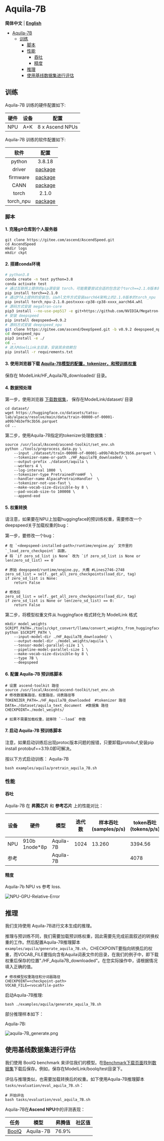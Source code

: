 # Aquila-7B
<p align="left">
        <b>简体中文</b> |
        <b><a href="https://gitee.com/ascend/AscendSpeed/blob/master/examples/aquila/README_en.md">English</a></b>
    </p>
<p></p>




- [Aquila-7B](#Aquila-7B)
  - [训练](#训练)
    - [脚本](#脚本)
    - [性能](#性能)
      - [吞吐](#吞吐)
      - [精度](#精度)
    - [推理](#推理)
    - [使用基线数据集进行评估](#使用基线数据集进行评估)

## 训练

Aquila-7B 训练的硬件配置如下:

| 硬件 | 设备 |      配置       |
| :--: | :--: | :-------------: |
| NPU  | A+K  | 8 x Ascend NPUs |

Aquila-7B 训练的软件配置如下:

|    软件           |          配置              |
|:-----------------:|:--------------------------:|
|    python         | 3.8.18                     |
|    driver         |  [package](https://support.huawei.com/enterprise/zh/ascend-computing/atlas-900-pod-a2-pid-254184911/software)                 |
|    firmware       | [package](https://support.huawei.com/enterprise/zh/ascend-computing/atlas-900-pod-a2-pid-254184911/software)                  |
|    CANN           |  [package](https://support.huawei.com/enterprise/zh/ascend-computing/cann-pid-251168373/software)                             |
|    torch          |                      2.1.0                                                                                                    |
|    torch_npu      |  [package](https://gitee.com/ascend/pytorch/releases)                                                                         |

### 脚本

#### 1. 克隆git仓库到个人服务器
```shell
git clone https://gitee.com/ascend/AscendSpeed.git
cd AscendSpeed
mkdir logs
mkdir ckpt
```

#### 2. 搭建conda环境

```bash
# python3.8
conda create -n test python=3.8
conda activate test
# 通过互联网上提供的pip源安装 torch，可能需要尝试合适的包含这个torch==2.1.0版本的pip源
pip install torch==2.1.0
# 通过PTA上提供的安装包，以whl文件方式安装aarch64架构上的2.1.0版本的torch_npu
pip install torch_npu-2.1.0.postxxxx-cp38-cp38-xxxx_aarch64.whl
# 源码方式安装 megatron-core
pip3 install --no-use-pep517 -e git+https://github.com/NVIDIA/Megatron-LM.git@23.05#egg=megatron-core
# 安装 deepspeed
pip install deepspeed==0.9.2
# 源码方式安装 deepspeed_npu
git clone https://gitee.com/ascend/DeepSpeed.git -b v0.9.2 deepspeed_npu
cd deepspeed_npu
pip3 install -e ./
cd ..
# 进入MdoelLink主目录，安装其余依赖包
pip install -r requirements.txt
```

#### 3. 使用浏览器下载 [Aquila-7B模型的配置，tokenizer，和预训练权重](https://huggingface.co/BAAI/Aquila-7B/tree/main)

保存在 ModelLink/HF_Aquila7B_downloaded/ 目录。


#### 4. 数据预处理

第一步，使用浏览器 [下载数据集](https://huggingface.co/datasets/tatsu-lab/alpaca/resolve/main/data/train-00000-of-00001-a09b74b3ef9c3b56.parquet)， 保存在ModelLink/dataset/ 目录

```shell
cd dataset/
wget https://huggingface.co/datasets/tatsu-lab/alpaca/resolve/main/data/train-00000-of-00001-a09b74b3ef9c3b56.parquet
cd ..
```

第二步，使用Aquila-7B指定的tokenizer处理数据集：

```shell
source /usr/local/Ascend/ascend-toolkit/set_env.sh
python ./tools/preprocess_data.py \
    --input ./dataset/train-00000-of-00001-a09b74b3ef9c3b56.parquet \
    --tokenizer-name-or-path ./HF_Aquila7B_downloaded/ \
    --output-prefix ./dataset/aquila \
    --workers 4 \
    --log-interval 1000  \
    --tokenizer-type PretrainedFromHF  \
    --handler-name AlpacaPretrainHandler  \
    --tokenizer-not-use-fast \
    --make-vocab-size-divisible-by 8 \
    --pad-vocab-size-to 100008 \
    --append-eod
```

#### 5. 权重转换

请注意，如果要在NPU上加载huggingface的预训练权重，需要修改一个deepspeed关于加载权重的bug：

第一步，要修改一个bug：
```shell
# 在 `<deepspeed-installed-path>/runtime/engine.py` 文件里的 `_load_zero_checkpoint` 函数，
# 将 `if zero_sd_list is None` 改为 `if zero_sd_list is None or len(zero_sd_list) == 0`

# 原始 deepspeed/runtime/engine.py, 大概 #Lines2746-2748
zero_sd_list = self._get_all_zero_checkpoints(load_dir, tag)
if zero_sd_list is None:
    return False

# 修改后
zero_sd_list = self._get_all_zero_checkpoints(load_dir, tag)
if zero_sd_list is None or len(zero_sd_list) == 0:
    return False
```

第二步，将模型权重文件从 huggingface 格式转化为 ModelLink 格式

```shell
mkdir model_weights
SCRIPT_PATH=./tools/ckpt_convert/llama/convert_weights_from_huggingface.py
python $SCRIPT_PATH \
    --input-model-dir ./HF_Aquila7B_downloaded/ \
    --output-model-dir ./model_weights/aquila \
    --tensor-model-parallel-size 1 \
    --pipeline-model-parallel-size 1 \
    --make-vocab-size-divisible-by 8 \
    --type 7B \
    --deepspeed
```


#### 6. 配置 Aquila-7B 预训练脚本

```shell
# 设置 ascend-toolkit 路径
source /usr/local/Ascend/ascend-toolkit/set_env.sh
# 修改数据集路径，权重路径，词表路径等
TOKENIZER_PATH=./HF_Aquila7B_downloaded  #tokenizer 路径
DATA=./dataset/aquila_text_document  #数据集 路径
CHECKPOINT=./model_weights/

# 如果不需要加载权重，就移除 `--load` 参数
```

#### 7. 启动 Aquila-7B 预训练脚本
注意，如果启动训练后出现protoc版本问题的报错，只要卸载protobuf,安装pip install protobuf==3.19.0即可解决。

按以下方式启动训练：
Aquila-7B
```shell
bash examples/aquila/pretrain_aquila_7B.sh
```


### 性能

#### 吞吐

Aquila-7B 在 **昇腾芯片** 和 **参考芯片** 上的性能对比：

| 设备 | 硬件          | 模型       | 迭代数| 样本吞吐 (samples/p/s) | token吞吐 (tokens/p/s) | 单步迭代时间 (s/step) | 浮点计算数 (TFLOPs/s) |
|------|---------------|------------|------|------------------|----------------------|-----------------|------------------|
| NPU  | 910b 1node*8p | Aquila-7B  | 1024 | 13.260            | 3394.56              | 4.8266           | 148.41           |
| 参考  |  | Aquila-7B  |  |           | 4078             |           |          |




#### 精度

Aquila-7b NPU vs 参考 loss.

![NPU-GPU-Relative-Error](../../sources/images/aquila/aquila_comp1130.png)


## 推理

我们支持使用 Aquila-7B进行文本生成的推理。

推理与预训练不同，我们需要加载预训练权重，因此需要先完成前面叙述的转换权重的工作。然后配置Aquila-7B推理脚本`examples/aquila/generate_aquila_7B.sh`，CHECKPOINT要指向转换后的权重，而VOCAB_FILE要指向含有Aquila词表文件的目录，在我们的例子中，即下载权重后保存的位置"./HF_Aquila7B_downloaded"。在您实际操作中，请根据情况填入正确的值。

```shell
# 修改模型权重路径和分词器路径
CHECKPOINT=<checkpoint-path>
VOCAB_FILE=<vocabfile-path>
```

启动Aquila-7B推理:
```shell
bash ./examples/aquila/generate_aquila_7B.sh
```

部分推理样本如下：

Aquila-7B:

![aquila-7B_generate.png](../../sources/images/aquila/aquila_7B_generate.png)


## 使用基线数据集进行评估

我们使用 BoolQ benchmark 来评估我们的模型。在[Benchmark下载页面](https://github.com/google-research-datasets/boolean-questions)找到[数据集](https://storage.cloud.google.com/boolq/dev.jsonl)下载后保存。例如，保存在ModelLink/boolq/test目录下。

评估与推理类似，也需要加载转换后的权重。如下使用Aquila-7B推理脚本`tasks/evaluation/eval_aquila_7B.sh`：

```shell
# 开始评估
bash tasks/evaluation/eval_aquila_7B.sh
```

Aquila-7B在**Ascend NPU**中的评测表现：

| 任务                                                                   | 模型       | 昇腾值|社区值|
|------------------------------------------------------------------------|------------|------|------|
| [BoolQ](https://github.com/google-research-datasets/boolean-questions) | Aquila-7B  | 76.9% |     |
